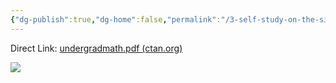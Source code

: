 ```yaml
---
{"dg-publish":true,"dg-home":false,"permalink":"/3-self-study-on-the-side/study/la-te-x/la-te-x-cheat-sheet/","dgPassFrontmatter":true}
---
```



Direct Link: [undergradmath.pdf (ctan.org)](http://tug.ctan.org/info/undergradmath/undergradmath.pdf)

![](https://i.imgur.com/pqOG8Ky.jpg)

